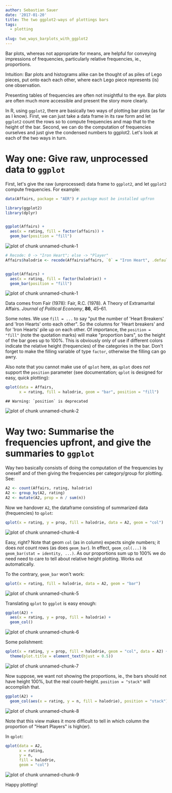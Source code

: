 ```yaml
---
author: Sebastian Sauer
date: '2017-01-20'
title: The two ggplot2-ways of plottings bars
tags:
  - plotting
  
slug: two_ways_barplots_with_ggplot2
---
```




Bar plots, whereas not appropriate for means, are helpful for conveying impressions of frequencies, particularly relative frequencies, ie., proportions. 

Intuition: Bar plots and histograms alike can be thought of as piles of Lego pieces, put onto each each other, where each Lego piece represents (is) one observation.

Presenting tables of frequencies are often not insightful to the eye. Bar plots are often much more accessible and present the story more clearly.

In R, using `ggplot2`, there are basically two ways of plotting bar plots (as far as I know). First, we can just take a data frame in its raw form and let `ggplot2` count the rows so to compute frequencies and map that to the height of the bar. Second, we can do the computation of frequencies ourselves and just give the condensed numbers to ggplot2. Let's look at each of the two ways in turn.

# Way one: Give raw, unprocessed data to `ggplot`

First, let's give the raw (unprocessed) data frame to `ggplot2`, and let `ggplot2` compute frequencies. For example:



```r
data(Affairs, package = "AER") # package must be installed upfron

library(ggplot2)
library(dplyr)


ggplot(Affairs) +
  aes(x = rating, fill = factor(affairs)) +
  geom_bar(position = "fill")
```

![plot of chunk unnamed-chunk-1](https://sebastiansauer.github.io/images/2017-01-20/unnamed-chunk-1-1.png)

```r
# Recode: 0 -> "Iron Heart"; else -> "Player"
Affairs$halodrie <- recode(Affairs$affairs, `0` = "Iron Heart", .default = "Heart Breaker")


ggplot(Affairs) +
  aes(x = rating, fill = factor(halodrie)) +
  geom_bar(position = "fill")
```

![plot of chunk unnamed-chunk-1](https://sebastiansauer.github.io/images/2017-01-20/unnamed-chunk-1-2.png)

Data comes from Fair (1978):
Fair, R.C. (1978). A Theory of Extramarital Affairs. *Journal of Political Economy*, **86**, 45–61. 

Some notes. We use `fill = ...` to say "put the number of 'Heart Breakers' and 'Iron Hearts' onto each other". So the columns for 'Heart breakers' and for 'Iron Hearts' pile up on each other. Of importance, the `position = "fill"` (note the quotation marks) will make "proportion bars", so the height of the bar goes up to 100%. This is obviously only of use if different colors indicate the relative height (frequencies) of the categories in the bar. Don't forget to make the filling variable of type `factor`, otherwise the filling can go awry.

Also note that you cannot make use of `qplot` here, as `qplot` does *not* support the `position` parameter (see documentation; `qplot` is designed for easy, quick plotting):


```r
qplot(data = Affairs,
      x = rating, fill = halodrie, geom = "bar", position = "fill")
```

```
## Warning: `position` is deprecated
```

![plot of chunk unnamed-chunk-2](https://sebastiansauer.github.io/images/2017-01-20/unnamed-chunk-2-1.png)


# Way two: Summarise the frequencies upfront, and give the summaries to `ggplot`


Way two basically consists of doing the computation of the frequencies by oneself and of then giving the frequencies per category/group for plotting. See:


```r
A2 <- count(Affairs, rating, halodrie)
A2 <- group_by(A2, rating)
A2 <- mutate(A2, prop = n / sum(n))
```


Now we handover `A2`, the dataframe consisting of summarized data (frequencies) to `qplot`:


```r
qplot(x = rating, y = prop, fill = halodrie, data = A2, geom = "col")
```

![plot of chunk unnamed-chunk-4](https://sebastiansauer.github.io/images/2017-01-20/unnamed-chunk-4-1.png)


Easy, right? Note that geom `col` (as in column) expects single numbers; it does *not* count rows (as does `geom_bar`). In effect, `geom_col(...)` is `geom_bar(stat = identity, ...)`. As our proportions sum up to 100% we do need need to care to tell about relative height plotting. Works out automatically.

To the contrary, `geom_bar` won't work:

```r
qplot(x = rating, fill = halodrie, data = A2, geom = "bar")
```

![plot of chunk unnamed-chunk-5](https://sebastiansauer.github.io/images/2017-01-20/unnamed-chunk-5-1.png)


Translating `qplot` to `ggplot` is easy enough:


```r
ggplot(A2) +
  aes(x = rating, y = prop, fill = halodrie) +
  geom_col()
```

![plot of chunk unnamed-chunk-6](https://sebastiansauer.github.io/images/2017-01-20/unnamed-chunk-6-1.png)


Some polishment:


```r
qplot(x = rating, y = prop, fill = halodrie, geom = "col", data = A2) + theme(legend.position = "bottom") + labs(title = "Halodrie-status \nacross different levels of marital satisfaction") +
  theme(plot.title = element_text(hjust = 0.5))
```

![plot of chunk unnamed-chunk-7](https://sebastiansauer.github.io/images/2017-01-20/unnamed-chunk-7-1.png)


Now suppose, we want not showing the proportions, ie., the bars should not have height 100%, but the real count-height. `position = "stack"` will accomplish that.


```r
ggplot(A2) +
  geom_col(aes(x = rating, y = n, fill = halodrie), position = "stack")
```

![plot of chunk unnamed-chunk-8](https://sebastiansauer.github.io/images/2017-01-20/unnamed-chunk-8-1.png)

Note that this view makes it more difficult to tell in which column the proportion of "Heart Players" is high(er).

In `qplot`:


```r
qplot(data = A2,
      x = rating,
      y = n,
      fill = halodrie,
      geom = "col")
```

![plot of chunk unnamed-chunk-9](https://sebastiansauer.github.io/images/2017-01-20/unnamed-chunk-9-1.png)


Happy plotting!

